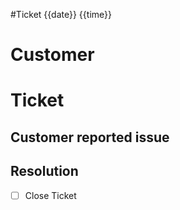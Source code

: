 #Ticket 
{{date}}
{{time}}

# Customer

# Ticket


## Customer reported issue


## Resolution


- [ ] Close Ticket